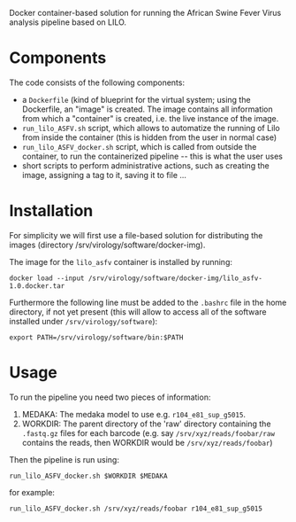 Docker container-based solution for running the African Swine Fever Virus
analysis pipeline based on LILO.

# Components

The code consists of the following components:
- a ``Dockerfile`` (kind of blueprint for the virtual system; using the
  Dockerfile, an "image" is created. The image contains all information from
  which a "container" is created, i.e. the live instance of the image.
- ``run_lilo_ASFV.sh`` script, which allows to automatize the running of Lilo
  from inside the container (this is hidden from the user in normal case)
- ``run_lilo_ASFV_docker.sh`` script, which is called from outside the
  container, to run the containerized pipeline -- this is what the user uses
- short scripts to perform administrative actions, such as creating the image,
  assigning a tag to it, saving it to file ...

# Installation

For simplicity we will first use a file-based solution for distributing the
images (directory /srv/virology/software/docker-img).

The image for the ``lilo_asfv`` container is installed by running:
```
docker load --input /srv/virology/software/docker-img/lilo_asfv-1.0.docker.tar
```

Furthermore the following line must be added to the ``.bashrc`` file in the
home directory, if not yet present (this will allow to access all of the
software installed under ``/srv/virology/software``):
```
export PATH=/srv/virology/software/bin:$PATH
```

# Usage

To run the pipeline you need two pieces of information:
1. MEDAKA: The medaka model to use e.g. ``r104_e81_sup_g5015``.
2. WORKDIR: The parent directory of the 'raw' directory containing
   the ``.fastq.gz`` files for each barcode (e.g. say ``/srv/xyz/reads/foobar/raw``
   contains the reads, then WORKDIR would be ``/srv/xyz/reads/foobar``)

Then the pipeline is run using:
```
run_lilo_ASFV_docker.sh $WORKDIR $MEDAKA
```
for example:
```
run_lilo_ASFV_docker.sh /srv/xyz/reads/foobar r104_e81_sup_g5015
```
